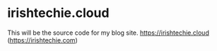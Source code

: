 # irishtechie.cloud
This will be the source code for my blog site. https://irishtechie.cloud (https://irishtechie.com)
